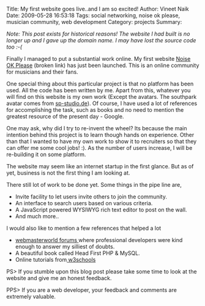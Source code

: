 Title: My first website goes live..and I am so excited!
Author: Vineet Naik
Date: 2009-05-28 16:53:18
Tags: social networking, noise ok please, musician community, web development
Category: projects
Summary: 


_Note: This post exists for historical reasons! The website I had
built is no longer up and I gave up the domain name. I may have lost
the source code too :-(_

Finally I managed to put a substantial work online. My first website
[Noise OK Please](http://www.noiseokplease.com) (broken link) has just been
launched. This is an online community for musicians and their fans.

One special thing about this particular project is that no platform
has been used. All the code has been written by me. Apart from this,
whatever you will find on this website is my own work (Except the
avatars. The southpark avatar comes from
[sp-studio.de](http://www.sp-studio.de)). Of course, I have used a lot
of references for accomplishing the task, such as books and no need to
mention the greatest resource of the present day - Google.

One may ask, why did I try to re-invent the wheel? Its because the
main intention behind this project is to learn though hands on
experience.  Other than that I wanted to have my own work to show it
to recruiters so that they can offer me some cool jobs! :).  As the
number of users increase, I will be re-building it on some platform.

The website may seem like an internet startup in the first glance. But
as of yet, business is not the first thing I am looking at.

There still lot of work to be done yet. Some things in the pipe line
are,

- Invite facility to let users invite others to join the community.
- An interface to search users based on various criteria. 
- A JavaScript powered WYSIWYG rich text editor to post on the wall. 
- And much more.. 

I would also like to mention a few references that helped a lot

- [webmasterworld forums ](http://www.webmasterworld.com) where
  professional developers were kind enough to answer my silliest of
  doubts.
- A beautiful book called Head First PHP & MySQL.
- Online tutorials from[ w3schools](http://w3schools.com)

PS> If you stumble upon this blog post please take some time to look
at the website and give me an honest feedback.

PPS> If you are a web developer, your feedback and comments are
extremely valuable.
